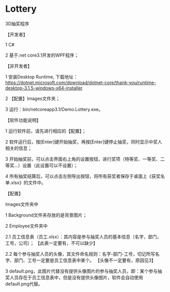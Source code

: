 # Lottery
3D抽奖程序 

【开发者】

1 C#

2 基于.net core3.1开发的WPF程序；

【非开发者】
 
1 安装Desktop Runtime, 下载地址：https://dotnet.microsoft.com/download/dotnet-core/thank-you/runtime-desktop-3.1.5-windows-x64-installer

2 【配置】Images文件夹；

3 运行：bin/netcoreapp3.1/Demo.Lottery.exe。

【软件功能说明】

1 运行软件前，请先进行相应的【配置】；

2 软件运行后，按[Enter]键开始抽奖，再按[Enter]键停止抽奖，同时显示中奖人相关的信息；

3 开始抽奖前，可以点击界面右上角的设置按钮，进行奖项（特等奖、一等奖、二等奖...）设置（此设置可以不设置）；

4 所有抽奖结算后，可以点击左侧导出按钮，将所有获奖者保存于桌面上《获奖名单.xlsx》的文件中。

【配置】

Images文件夹中

1 Background文件夹存放的是背景图片；

2 Employee文件夹中

2.1 员工信息表（员工.xlsx）：其内容是参与抽奖人员的基本信息（名字，部门，工号，公司）；                      【此表一定要有，不可以缺少】

2.2 每个参与抽奖人员的头像，其文件命名规则：名字-部门-工号，切记所写名字、部门、工号一定要是员工信息表中某个。 【头像不一定要有，原因见3】

3 default.png，此图片代替没有提供头像图片的参与抽奖人员，即：某个参与抽奖人员存在于员工信息表中，但是没有提供头像图片，软件会自动使用default.png代替。
